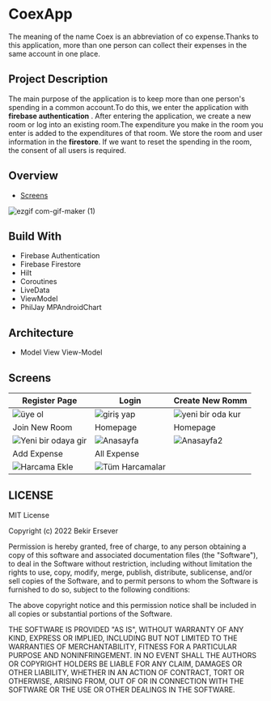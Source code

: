 # CoexApp

 The meaning of the name Coex is an abbreviation of co expense.Thanks to this application, more than one person can collect their expenses in the same account in one place.
 
 ## Project Description
 
 The main purpose of the application is to keep more than one person's spending in a common account.To do this, we enter the application with **firebase authentication** .
 After entering the application, we create a new room or log into an existing room.The expenditure you make in the room you enter is added to the expenditures of that room.
 We store the room and user information in the **firestore**. If we want to reset the spending in the room, the consent of all users is required.
 
 ## Overview
 * [ Screens ](#screens)
 
 ![ezgif com-gif-maker (1)](https://user-images.githubusercontent.com/47231687/166413239-f2ea0d12-2692-4a39-b27f-3b4f96d40af2.gif)

 
 
 ## Build With
 
 * Firebase Authentication
 * Firebase Firestore
 * Hilt
 * Coroutines
 * LiveData
 * ViewModel
 * PhilJay MPAndroidChart
 
 ## Architecture
 
 * Model View View-Model

<a name="screens"></a>
## Screens
| Register Page  | Login | Create New Romm  | 
| ------------- | ------------- | ------------- |
|![üye ol](https://user-images.githubusercontent.com/47231687/166411825-9705706b-ebc4-4f4b-bfee-606ddaddcaf2.jpeg)|![giriş yap](https://user-images.githubusercontent.com/47231687/166411970-0b5641ed-ad6a-44b9-89ed-7e084765c29c.jpeg)|![yeni bir oda kur](https://user-images.githubusercontent.com/47231687/166412047-a9dd0155-4689-4e86-a997-b300df14bf77.jpeg)|
| Join New Room  | Homepage | Homepage  |
|![Yeni bir odaya gir](https://user-images.githubusercontent.com/47231687/166412120-e34cfd48-35eb-485d-b335-750773ee40a7.jpeg)|![Anasayfa](https://user-images.githubusercontent.com/47231687/166411449-bdb067fb-b00a-4092-97c5-2a8acf54dd23.jpeg)|![Anasayfa2](https://user-images.githubusercontent.com/47231687/166412224-785616bd-a52b-4edc-a532-c78187b155ae.jpeg)|
 | Add Expense  | All Expense | 
 |![Harcama Ekle](https://user-images.githubusercontent.com/47231687/166412307-d7f4ad66-1c18-4037-b52f-d305d648cc38.jpeg)|![Tüm Harcamalar](https://user-images.githubusercontent.com/47231687/166412364-560989eb-2a4a-43b0-bcad-b23078ec1943.jpeg)|
 
 
 
 
 
 
 
 
 ## LICENSE
 
 MIT License

Copyright (c) 2022 Bekir Ersever

Permission is hereby granted, free of charge, to any person obtaining a copy
of this software and associated documentation files (the "Software"), to deal
in the Software without restriction, including without limitation the rights
to use, copy, modify, merge, publish, distribute, sublicense, and/or sell
copies of the Software, and to permit persons to whom the Software is
furnished to do so, subject to the following conditions:

The above copyright notice and this permission notice shall be included in all
copies or substantial portions of the Software.

THE SOFTWARE IS PROVIDED "AS IS", WITHOUT WARRANTY OF ANY KIND, EXPRESS OR
IMPLIED, INCLUDING BUT NOT LIMITED TO THE WARRANTIES OF MERCHANTABILITY,
FITNESS FOR A PARTICULAR PURPOSE AND NONINFRINGEMENT. IN NO EVENT SHALL THE
AUTHORS OR COPYRIGHT HOLDERS BE LIABLE FOR ANY CLAIM, DAMAGES OR OTHER
LIABILITY, WHETHER IN AN ACTION OF CONTRACT, TORT OR OTHERWISE, ARISING FROM,
OUT OF OR IN CONNECTION WITH THE SOFTWARE OR THE USE OR OTHER DEALINGS IN THE
SOFTWARE.
